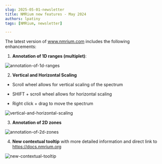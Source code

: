 ```yaml
---
slug: 2025-05-01-newsletter
title: NMRium new features - May 2024
authors: lpatiny
tags: [NMRium, newsletter]

---
```


The latest version of www.nmrium.com includes the following enhancements:

1. **Annotation of 1D ranges (multiplet)**:

![annotation-of-1d-ranges](/newsletters/2024/may/annotation-of-1d-ranges.gif)

2. **Vertical and Horizontal Scaling**

- Scroll wheel allows for vertical scaling of the spectrum

- SHIFT + scroll wheel allows for horizontal scaling

- Right click + drag to move the spectrum

![vertical-and-horizontal-scaling](/newsletters/2024/may/vertical-and-horizontal-scaling.gif)

3. **Annotation of 2D zones**

![annotation-of-2d-zones](/newsletters/2024/may/annotation-of-2d-zones.gif)

4. **New contextual tooltip** with more detailed information and direct link to https://docs.nmrium.org

![new-contextual-tooltip](/newsletters/2024/may/new-contextual-tooltip.gif)
